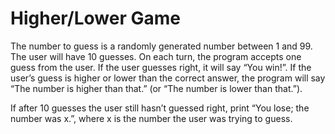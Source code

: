 # Higher/Lower Game
The number to guess is a randomly generated number between 1 and 99. The user will have 10 guesses. On each turn, the program accepts one guess from the user. If the user guesses right, it will say “You win!”. If the user’s guess is higher or lower than the correct answer, the program will say “The number is higher than that.” (or “The number is lower than that.”). 

If after 10 guesses the user still hasn’t guessed right, print “You lose; the number was x.”, where x is the number the user was trying to guess.

